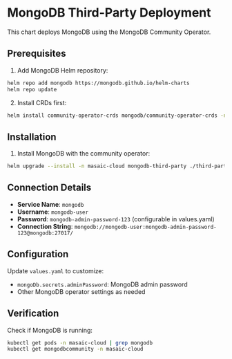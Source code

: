 # MongoDB Third-Party Deployment

This chart deploys MongoDB using the MongoDB Community Operator.

## Prerequisites

1. Add MongoDB Helm repository:
```bash
helm repo add mongodb https://mongodb.github.io/helm-charts
helm repo update
```

2. Install CRDs first:
```bash
helm install community-operator-crds mongodb/community-operator-crds -n masaic-cloud --create-namespace
```

## Installation

1. Install MongoDB with the community operator:
```bash
helm upgrade --install -n masaic-cloud mongodb-third-party ./third-party/mongodb --create-namespace
```

## Connection Details

- **Service Name**: `mongodb`
- **Username**: `mongodb-user`
- **Password**: `mongodb-admin-password-123` (configurable in values.yaml)
- **Connection String**: `mongodb://mongodb-user:mongodb-admin-password-123@mongodb:27017/`

## Configuration

Update `values.yaml` to customize:
- `mongoDb.secrets.adminPassword`: MongoDB admin password
- Other MongoDB operator settings as needed

## Verification

Check if MongoDB is running:
```bash
kubectl get pods -n masaic-cloud | grep mongodb
kubectl get mongodbcommunity -n masaic-cloud
``` 